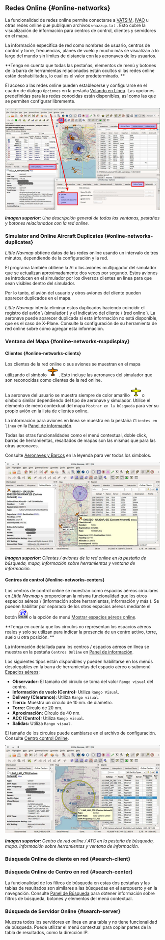 ## Redes Online {#online-networks}

La funcionalidad de redes online permite conectarse a  [VATSIM](https://www.vatsim.net), [IVAO](https://ivao.aero) u otras redes online que publiquen archivos `whazzup.txt` . Esto cubre la visualización de información para centros de control, clientes y servidores en el mapa.

La información específica de red como nombres de usuario, centros de control y torre, frecuencias, planes de vuelo y mucho más se visualizan a lo largo del mundo sin límites de distancia con las aeronaves de los usuarios.

**Tenga en cuenta que todas las pestañas, elementos de menú y botones de la barra de herramientas relacionados están ocultos si las redes online están deshabilitadas, lo cual es el valor predeterminado. **

El acceso a las redes online pueden establecerse y configurarse en el cuadro de dialogo `Opciones` en la pestaña [Volando en Línea](OPTIONS.md#online-flying). Las opciones predefinidas para las redes conocidas están disponibles, así como las que se permiten configurar libremente.

![Overview of Online Network Functions](../images/online_overview.jpg "Overview of Online Network Functions")

_**Imagen superior:** Una descripción general de todas las ventanas, pestañas y botones relacionados con la red online._

### Simulator and Online Aircraft Duplicates {#online-networks-duplicates}

_Little Navmap_ obtiene datos de las redes online usando un intervalo de tres minutos, dependiendo de la configuración y la red.

El programa también obtiene la AI o los aviones multijugador del simulador que se actualizan aproximadamente dos veces por segundo. Estos aviones se introducen en el simulador por los diversos clientes en línea para que sean visibles dentro del simulador.

Por lo tanto, el avión del usuario y otros aviones del cliente pueden aparecer duplicados en el mapa.

_Little Navmap_ intenta eliminar estos duplicados haciendo coincidir el registro del avión \ (simulador \) y el indicativo del cliente \ (red online \). La aeronave puede aparecer duplicada si esta información no está disponible, que es el caso de X-Plane. Consulte la configuración de su herramienta de red online sobre cómo agregar esta información.

### Ventana del Mapa {#online-networks-mapdisplay}

#### Clientes {#online-networks-clients}

Los clientes de la red online o sus aviones se muestran en el mapa utilizando el símbolo ![Online in Flight](../images/icons/aircraft_online.png) . Esto incluye las aeronaves del simulador que son reconocidas como clientes de la red online.

La aeronave del usuario se muestra siempre de color amarillo ![Small GA](../images/icons/aircraft_small_user.png)  o símbolo similar dependiendo del tipo de aeronave y simulador. Utilice el elemento de menú contextual del mapa `Mostrar en la búsqueda` para ver su propio avión en la lista de clientes online.

La información para aviones en línea se muestra en la pestaña `Clientes en línea` en la [Panel de información](INFO.md).

Todas las otras funcionalidades como el menú contextual, doble click, barras de herramientas, resaltados de mapas son las mismas que para las otras aeronaves.

Consulte [Aeronaves y Barcos](LEGEND.md#vehicles) en la leyenda para ver todos los símbolos.

![Online Network Aircraft](../images/online_aircraft.jpg "Online Network Aircraft")

_**Imagen superior:** Clientes / aviones de la red online en la pestaña de búsqueda, mapa, información sobre herramientas y ventana de información._

#### Centros de control {#online-networks-centers}

Los centros de control online se muestran como espacios aéreos circulares en _Little Navmap_ y proporcionan la misma funcionalidad que los otros espacios aéreos \ (información sobre herramientas, información y más \). Se pueden habilitar por separado de los otros espacios aéreos mediante el botón ![Show Online Network Airspaces](../images/icons/airspaceonline.png "Show Online Network Airspaces") o la opción de menú [Mostrar espacios aéreos online](MENUS.md#show-online-airspaces).

**Tenga en cuenta que los círculos no representan los espacios aéreos reales y solo se utilizan para indicar la presencia de un centro activo, torre, suelo u otra posición. **

La información detallada para los centros / espacios aéreos en línea se muestra en la pestaña `Centros Online` en [Panel de información](INFO.md).

Los siguientes tipos están disponibles y pueden habilitarse en los menús desplegables en la barra de herramientas del espacio aéreo o submenú [Espacios aéreos](MENUS.md#airspaces):

* **Observador:** El tamaño del círculo se toma del valor `Rango visual` del centro.
* **Información de vuelo \(Centro\):** Utiliza `Rango Visual`.
* **Delivery \(Clearance\):** Utiliza `Rango visual`.
* **Tierra:** Muestra un círculo de 10 nm. de diámetro.
* **Torre:** Círculo de 20 nm.
* **Aproximación:** Círculo de 40 nm.
* **ACC \(Centro\):** Utiliza `Rango visual`.
* **Salidas:** Utiliza `Rango visual`.

El tamaño de los círculos puede cambiarse en el archivo de configuración. Consulte [Centro control Online](CUSTOMIZE.md#customize-online-center).

![Customize Online Network Centers](../images/online_center.jpg "Online Network Center")

_**Imagen superior:** Centro de red online / ATC en la pestaña de búsqueda, mapa, información sobre herramientas y ventana de información._

### Búsqueda Online de cliente en red {#search-client}
### Búsqueda Online de Centro en red {#search-center}

La funcionalidad de los filtros de búsqueda en estas dos pestañas y las tablas de resultados son similares a las búsquedas en el aeropuerto y en la navegación. Consulte [Panel de Búsqueda](SEARCH.md) para obtener información sobre filtros de búsqueda, botones y elementos del menú contextual.
### Búsqueda de Servidor Online {#search-server}

Muestra todos los servidores en línea en una tabla y no tiene funcionalidad de búsqueda. Puede utilizar el menú contextual para copiar partes de la tabla de resultados, como la dirección IP.

